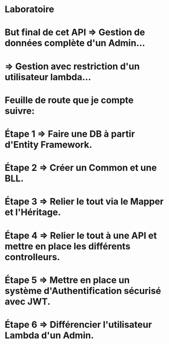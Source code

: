# Laboratoire

# But final de cet API => Gestion de données complète d'un Admin...
#                      => Gestion avec restriction d'un utilisateur lambda...


# Feuille de route que je compte suivre:


# Étape 1 => Faire une DB à partir d'Entity Framework.
# Étape 2 => Créer un Common et une BLL.
# Étape 3 => Relier le tout via le Mapper et l'Héritage.
# Étape 4 => Relier le tout à une API et mettre en place les différents controlleurs.
# Étape 5 => Mettre en place un système d'Authentification sécurisé avec JWT.
# Étape 6 => Différencier l'utilisateur Lambda d'un Admin.
